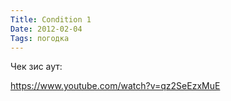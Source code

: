 ```yaml
---
Title: Condition 1
Date: 2012-02-04
Tags: погодка
---
```


Чек зис аут:

https://www.youtube.com/watch?v=qz2SeEzxMuE